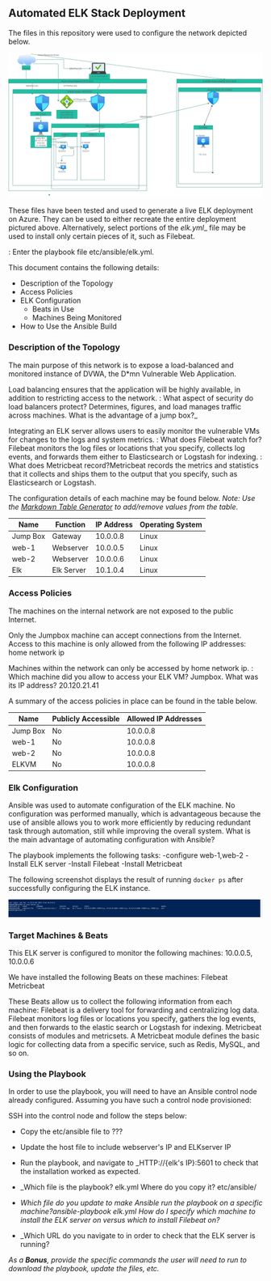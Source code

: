 ## Automated ELK Stack Deployment

The files in this repository were used to configure the network depicted below.

![elk topology](Diagrams/Elk-topology.png)

These files have been tested and used to generate a live ELK deployment on Azure. They can be used to either recreate the entire deployment pictured above. Alternatively, select portions of the _elk.yml__ file may be used to install only certain pieces of it, such as Filebeat.

  : Enter the playbook file etc/ansible/elk.yml.

This document contains the following details:
- Description of the Topology
- Access Policies
- ELK Configuration
  - Beats in Use
  - Machines Being Monitored
- How to Use the Ansible Build


### Description of the Topology

The main purpose of this network is to expose a load-balanced and monitored instance of DVWA, the D*mn Vulnerable Web Application.

Load balancing ensures that the application will be highly available, in addition to restricting access to the network.
: What aspect of security do load balancers protect? Determines, figures, and load manages traffic across machines. What is the advantage of a jump box?_

Integrating an ELK server allows users to easily monitor the vulnerable VMs for changes to the logs and system metrics.
: What does Filebeat watch for?Filebeat monitors the log files or locations that you specify, collects log events, and forwards them either to Elasticsearch or Logstash for indexing.
: What does Metricbeat record?Metricbeat records the metrics and statistics that it collects and ships them to the output that you specify, such as Elasticsearch or Logstash.

The configuration details of each machine may be found below.
_Note: Use the [Markdown Table Generator](http://www.tablesgenerator.com/markdown_tables) to add/remove values from the table_.

| Name     | Function | IP Address | Operating System |
|----------|----------|------------|------------------|
| Jump Box | Gateway  | 10.0.0.8   | Linux            |
| web-1    | Webserver| 10.0.0.5   | Linux            |
| web-2    | Webserver| 10.0.0.6   | Linux            |
| Elk      |Elk Server| 10.1.0.4   | Linux            |

### Access Policies

The machines on the internal network are not exposed to the public Internet. 

Only the Jumpbox machine can accept connections from the Internet. Access to this machine is only allowed from the following IP addresses:
home network ip

Machines within the network can only be accessed by home network ip.
: Which machine did you allow to access your ELK VM? Jumpbox. What was its IP address? 20.120.21.41

A summary of the access policies in place can be found in the table below.

| Name     | Publicly Accessible | Allowed IP Addresses |
|----------|---------------------|----------------------|
| Jump Box | No                  | 10.0.0.8             |
| web-1    | No                  | 10.0.0.8             |
| web-2    | No                  | 10.0.0.8             |
| ELKVM    | No                  | 10.0.0.8             |
### Elk Configuration

Ansible was used to automate configuration of the ELK machine. No configuration was performed manually, which is advantageous because the use of ansible allows you to work more efficiently by reducing redundant task through automation, still while improving the overall system.
 What is the main advantage of automating configuration with Ansible?

The playbook implements the following tasks:
-configure web-1,web-2
-Install ELK server 
-Install Filebeat 
-Install Metricbeat

The following screenshot displays the result of running `docker ps` after successfully configuring the ELK instance.

![Docker PS](Diagrams/docker-ps.png)

### Target Machines & Beats
This ELK server is configured to monitor the following machines:
10.0.0.5, 10.0.0.6

We have installed the following Beats on these machines:
Filebeat 
Metricbeat

These Beats allow us to collect the following information from each machine:
Filebeat is a delivery tool for forwarding and centralizing log data. Filebeat monitors log files or locations you specify, gathers the log events, and then forwards to the elastic search or Logstash for indexing. 
Metricbeat consists of modules and metricsets. A Metricbeat module defines the basic logic for collecting data from a specific service, such as Redis, MySQL, and so on. 
### Using the Playbook
In order to use the playbook, you will need to have an Ansible control node already configured. Assuming you have such a control node provisioned: 

SSH into the control node and follow the steps below:
- Copy the etc/ansible file to ???
- Update the host file to include webserver's IP and ELKserver IP
- Run the playbook, and navigate to _HTTP://{elk's IP}:5601 to check that the installation worked as expected.

- _Which file is the playbook? elk.yml Where do you copy it? etc/ansible/
- _Which file do you update to make Ansible run the playbook on a specific machine?ansible-playbook elk.yml How do I specify which machine to install the ELK server on versus which to install Filebeat on?_
- _Which URL do you navigate to in order to check that the ELK server is running?

_As a **Bonus**, provide the specific commands the user will need to run to download the playbook, update the files, etc._